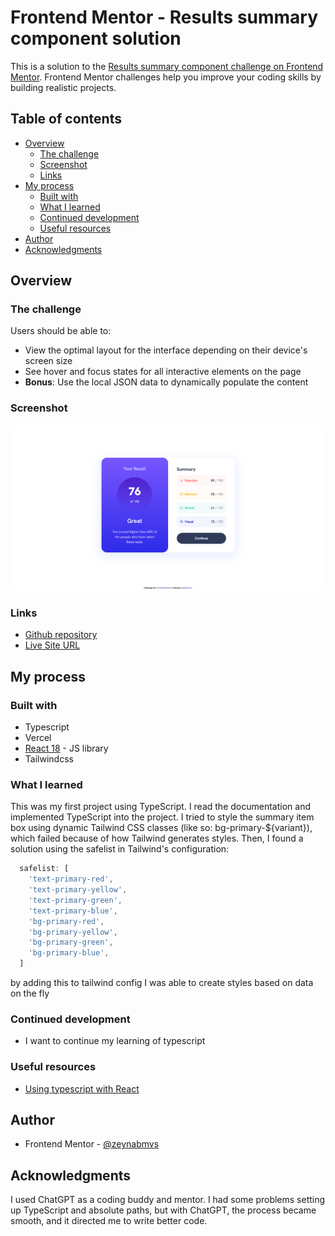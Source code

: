 # Frontend Mentor - Results summary component solution

This is a solution to the [Results summary component challenge on Frontend Mentor](https://www.frontendmentor.io/challenges/results-summary-component-CE_K6s0maV). Frontend Mentor challenges help you improve your coding skills by building realistic projects. 

## Table of contents

- [Overview](#overview)
  - [The challenge](#the-challenge)
  - [Screenshot](#screenshot)
  - [Links](#links)
- [My process](#my-process)
  - [Built with](#built-with)
  - [What I learned](#what-i-learned)
  - [Continued development](#continued-development)
  - [Useful resources](#useful-resources)
- [Author](#author)
- [Acknowledgments](#acknowledgments)


## Overview

### The challenge

Users should be able to:

- View the optimal layout for the interface depending on their device's screen size
- See hover and focus states for all interactive elements on the page
- **Bonus**: Use the local JSON data to dynamically populate the content

### Screenshot

![](./screenshot.png)

### Links

- [Github repository](https://github.com/zeynabmvs/fem-result-summary-component)
- [Live Site URL ](https://fem-result-summary-component-three.vercel.app/)

## My process

### Built with

- Typescript
- Vercel
- [React 18](https://react.dev/) - JS library
- Tailwindcss

### What I learned

This was my first project using TypeScript. I read the documentation and implemented TypeScript into the project. I tried to style the summary item box using dynamic Tailwind CSS classes (like so: bg-primary-${variant}), which failed because of how Tailwind generates styles. Then, I found a solution using the safelist in Tailwind's configuration:

```js
  safelist: [
    'text-primary-red',
    'text-primary-yellow',
    'text-primary-green',
    'text-primary-blue',
    'bg-primary-red',
    'bg-primary-yellow',
    'bg-primary-green',
    'bg-primary-blue',
  ]
```
by adding this to tailwind config I was able to create styles based on data on the fly

### Continued development

- I want to continue my learning of typescript

### Useful resources

- [Using typescript with React ](https://react.dev/learn/typescript)

## Author

- Frontend Mentor - [@zeynabmvs](https://www.frontendmentor.io/profile/zeynabmvs)

## Acknowledgments

I used ChatGPT as a coding buddy and mentor. I had some problems setting up TypeScript and absolute paths, but with ChatGPT, the process became smooth, and it directed me to write better code.

